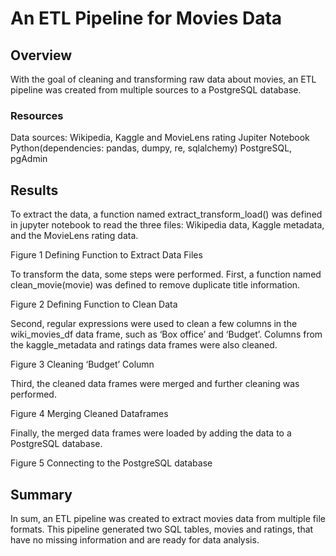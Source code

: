 # An ETL Pipeline for Movies Data

## Overview
With the goal of cleaning and transforming raw data about movies, an ETL pipeline was created from multiple sources to a PostgreSQL database.

### Resources
Data sources: Wikipedia, Kaggle and MovieLens rating
Jupiter Notebook
Python(dependencies: pandas, dumpy, re, sqlalchemy)
PostgreSQL, pgAdmin

## Results

To extract the data, a function named extract_transform_load() was defined in jupyter notebook to read the three files: Wikipedia data, Kaggle metadata, and the MovieLens rating data.

Figure 1
Defining Function to Extract Data Files


To transform the data, some steps were performed. First, a function named clean_movie(movie) was defined to remove duplicate title information.

Figure 2
Defining Function to Clean Data


Second, regular expressions were used to clean a few columns in the wiki_movies_df data frame, such as ‘Box office’ and ‘Budget’. Columns from the kaggle_metadata and ratings data frames were also cleaned.

Figure 3
Cleaning ‘Budget’ Column


Third, the cleaned data frames were merged and further cleaning was performed.

Figure 4
Merging Cleaned Dataframes


Finally, the merged data frames were loaded by adding the data to a PostgreSQL database.

Figure 5
Connecting to the PostgreSQL database


## Summary
In sum, an ETL pipeline was created to extract movies data from multiple file formats. This pipeline generated two SQL tables, movies and ratings, that have no missing information and are ready for data analysis.